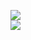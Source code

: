 [![](https://img.shields.io/badge/Made%20With-Github%20Spray-lightgrey.svg?style=for-the-badge&logo=github)](https://github.com/Annihil/github-spray#13535)  
[![](https://i.imgur.com/2DrTn0Z.gif)](https://github.com/Annihil/github-spray)